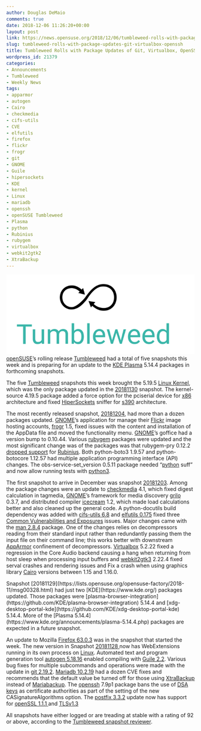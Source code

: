```yaml
---
author: Douglas DeMaio
comments: true
date: 2018-12-06 11:26:20+00:00
layout: post
link: https://news.opensuse.org/2018/12/06/tumbleweed-rolls-with-package-updates-git-virtualbox-openssh/
slug: tumbleweed-rolls-with-package-updates-git-virtualbox-openssh
title: Tumbleweed Rolls with Package Updates of Git, Virtualbox, OpenSSH
wordpress_id: 21379
categories:
- Announcements
- Tumbleweed
- Weekly News
tags:
- apparmor
- autogen
- Cairo
- checkmedia
- cifs-utils
- CVE
- elfutils
- firefox
- flickr
- frogr
- git
- GNOME
- Guile
- hipersockets
- KDE
- kernel
- Linux
- mariadb
- openssh
- openSUSE Tumbleweed
- Plasma
- python
- Rubinius
- rubygem
- virtualbox
- webkit2gtk2
- XtraBackup
---
```


[![](/wp-content/uploads/2016/05/Tumbleweed-black-green.png)openSUSE](https://www.opensuse.org/)’s rolling release [Tumbleweed](https://en.opensuse.org/Portal:Tumbleweed) had a total of five snapshots this week and is preparing for an update to the [KDE Plasma](https://www.kde.org/plasma-desktop) 5.14.4 packages in forthcoming snapshots.

The five [Tumbleweed](https://en.opensuse.org/Portal:Tumbleweed) snapshots this week brought the 5.19.5 [Linux Kernel](https://www.kernel.org/), which was the only package updated in the [20181130](https://lists.opensuse.org/opensuse-factory/2018-12/msg00017.html) snapshot. The kernel-source 4.19.5 package added a force option for the pciserial device for [x86](https://en.wikipedia.org/wiki/X86) architecture and fixed [HiperSockets](https://en.wikipedia.org/wiki/HiperSocket) sniffer for [s390](https://en.wikipedia.org/wiki/IBM_System/390) architecture.

The most recently released snapshot, [20181204](https://lists.opensuse.org/opensuse-factory/2018-12/msg00043.html), had more than a dozen packages updated. [GNOME](https://www.gnome.org/)’s application for manage their [Flickr](https://www.flickr.com/) image hosting accounts, [frogr](https://wiki.gnome.org/Apps/Frogr) 1.5, fixed issues with the content and installation of the AppData file and moved the functionality menu. [GNOME](https://www.gnome.org/)’s goffice had a version bump to 0.10.44. Various [rubygem](https://rubygems.org/) packages were updated and the most significant change was of the packages was that rubygem-pry 0.12.2 [dropped support](https://github.com/pry/pry/pull/1785) for [Rubinius](https://rubinius.com/). Both python-boto3 1.9.57 and python-botocore 1.12.57 had multiple application programming interface (API) changes. The obs-service-set_version 0.5.11 package needed “[python](https://www.python.org/) suff” and now allow running tests with [python3](https://www.python.org/download/releases/3.0/).

The first snapshot to arrive in December was snapshot [20181203](https://lists.opensuse.org/opensuse-factory/2018-12/msg00026.html). Among the package changes were an update to [checkmedia](https://github.com/openSUSE/checkmedia) 4.1, which fixed digest calculation in tagmedia, [GNOME](https://www.gnome.org/)’s framework for media discovery [grilo](https://wiki.gnome.org/Projects/Grilo) 0.3.7, and distributed compiler [icecream](https://github.com/icecc/icecream) 1.2, which made load calculations better and also cleaned up the general code. A python-docutils build dependency was added with [cifs-utils 6.8](http://www.linuxfromscratch.org/blfs/view/svn/basicnet/cifsutils.html) and [elfutils 0.175](http://www.linuxfromscratch.org/lfs/view/systemd/chapter06/libelf.html) fixed three [Common Vulnerabilities and Exposures](https://en.wikipedia.org/wiki/Common_Vulnerabilities_and_Exposures) issues. Major changes came with the [man 2.8.4](http://man-db.nongnu.org/) package. One of the changes relies on decompressors reading from their standard input rather than redundantly passing them the input file on their command line; this works better with downstream [AppArmor](https://en.wikipedia.org/wiki/AppArmor) confinement of decompressors. [Virtualbox](https://www.virtualbox.org/) 5.2.22 fixed a regression in the Core Audio backend causing a hang when returning from host sleep when processing input buffers and [webkit2gtk3](https://webkitgtk.org/) 2.22.4 fixed serval crashes and rendering issues and Fix a crash when using graphics library [Cairo](https://www.cairographics.org/) versions between 1.15 and 1.16.0.

<!-- more -->Snapshot [20181129](https://lists.opensuse.org/opensuse-factory/2018-11/msg00328.html) had just two [KDE](https://www.kde.org/) packages updated. Those packages were [plasma-browser-integration](https://github.com/KDE/plasma-browser-integration) 5.14.4 and [xdg-desktop-portal-kde](https://github.com/KDE/xdg-desktop-portal-kde) 5.14.4. More of the [Plasma 5.14.4](https://www.kde.org/announcements/plasma-5.14.4.php) packages are expected in a future snapshot.

An update to Mozilla [Firefox 63.0.3](https://www.mozilla.org/en-US/firefox/63.0.3/releasenotes/) was in the snapshot that started the week. The new version in Snapshot [20181128 ](https://lists.opensuse.org/opensuse-factory/2018-11/msg00317.html)now has WebExtensions running in its own process on [Linux](https://www.linux.org/). Automated text and program generation tool [autogen 5.18.16](https://www.gnu.org/software/autogen/) enabled compiling with [Guile 2.2](https://www.gnu.org/s/guile). Various bug fixes for multiple subcommands and operations were made with the update in [git 2.19.2](https://blog.github.com/2018-09-10-highlights-from-git-2-19/). [Mariadb 10.2.19](https://downloads.mariadb.org/mariadb/10.2.19/) had a dozen CVE fixes and recommends that the default value be turned off for those using [XtraBackup](https://www.percona.com/software/mysql-database/percona-xtrabackup) instead of [Mariabackup](https://mariadb.com/kb/en/library/mariabackup-options/). The [openssh](https://en.wikipedia.org/wiki/OpenSSH) 7.9p1 package bans the use of [DSA keys](https://en.wikipedia.org/wiki/Digital_Signature_Algorithm) as certificate authorities as part of the setting of the new CASignatureAlgorithms option. The [postfix 3.3.2](http://www.postfix.org/announcements/postfix-3.2.0.html) update now has support for [openSSL 1.1.1 ](https://www.openssl.org/blog/blog/2018/09/11/release111)and [TLSv1.3](https://wiki.openssl.org/index.php/TLS1.3)

All snapshots have either logged or are treading at stable with a rating of 92 or above, according to the [Tumbleweed snapshot reviewer](http://review.tumbleweed.boombatower.com/).
